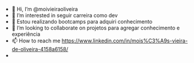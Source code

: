 - 👋 Hi, I’m @moivieiraoliveira
- 👀 I’m interested in  seguir carreira como dev
- 🌱 Estou realizando bootcamps para adquiri conhecimento
- 💞️ I’m looking to collaborate on  projetos  para agregar conhecimento e experiência
- 📫 How to reach me  https://www.linkedin.com/in/mois%C3%A9s-vieira-de-oliveira-4158a6158/
- 

<!---
moivieiraoliveira/moivieiraoliveira is a ✨ special ✨ repository because its `README.md` (this file) appears on your GitHub profile.
You can click the Preview link to take a look at your changes.
--->

